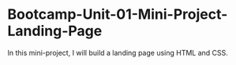 # Bootcamp-Unit-01-Mini-Project-Landing-Page
In this mini-project, I will build a landing page using HTML and CSS. 
